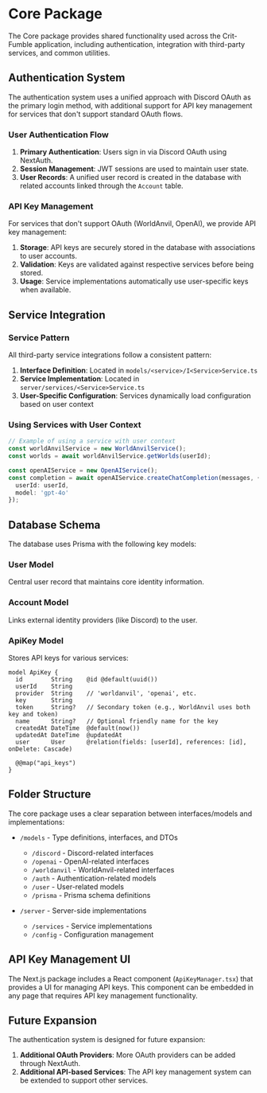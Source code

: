 # Core Package

The Core package provides shared functionality used across the Crit-Fumble application, including authentication, integration with third-party services, and common utilities.

## Authentication System

The authentication system uses a unified approach with Discord OAuth as the primary login method, with additional support for API key management for services that don't support standard OAuth flows.

### User Authentication Flow

1. **Primary Authentication**: Users sign in via Discord OAuth using NextAuth.
2. **Session Management**: JWT sessions are used to maintain user state.
3. **User Records**: A unified user record is created in the database with related accounts linked through the `Account` table.

### API Key Management

For services that don't support OAuth (WorldAnvil, OpenAI), we provide API key management:

1. **Storage**: API keys are securely stored in the database with associations to user accounts.
2. **Validation**: Keys are validated against respective services before being stored.
3. **Usage**: Service implementations automatically use user-specific keys when available.

## Service Integration

### Service Pattern

All third-party service integrations follow a consistent pattern:

1. **Interface Definition**: Located in `models/<service>/I<Service>Service.ts`
2. **Service Implementation**: Located in `server/services/<Service>Service.ts`
3. **User-Specific Configuration**: Services dynamically load configuration based on user context

### Using Services with User Context

```typescript
// Example of using a service with user context
const worldAnvilService = new WorldAnvilService();
const worlds = await worldAnvilService.getWorlds(userId);

const openAIService = new OpenAIService();
const completion = await openAIService.createChatCompletion(messages, { 
  userId: userId,
  model: 'gpt-4o'
});
```

## Database Schema

The database uses Prisma with the following key models:

### User Model

Central user record that maintains core identity information.

### Account Model

Links external identity providers (like Discord) to the user.

### ApiKey Model

Stores API keys for various services:

```prisma
model ApiKey {
  id        String    @id @default(uuid())
  userId    String
  provider  String    // 'worldanvil', 'openai', etc.
  key       String
  token     String?   // Secondary token (e.g., WorldAnvil uses both key and token)
  name      String?   // Optional friendly name for the key
  createdAt DateTime  @default(now())
  updatedAt DateTime  @updatedAt
  user      User      @relation(fields: [userId], references: [id], onDelete: Cascade)

  @@map("api_keys")
}
```

## Folder Structure

The core package uses a clear separation between interfaces/models and implementations:

- `/models` - Type definitions, interfaces, and DTOs
  - `/discord` - Discord-related interfaces
  - `/openai` - OpenAI-related interfaces
  - `/worldanvil` - WorldAnvil-related interfaces
  - `/auth` - Authentication-related models
  - `/user` - User-related models
  - `/prisma` - Prisma schema definitions

- `/server` - Server-side implementations
  - `/services` - Service implementations
  - `/config` - Configuration management

## API Key Management UI

The Next.js package includes a React component (`ApiKeyManager.tsx`) that provides a UI for managing API keys. This component can be embedded in any page that requires API key management functionality.

## Future Expansion

The authentication system is designed for future expansion:

1. **Additional OAuth Providers**: More OAuth providers can be added through NextAuth.
2. **Additional API-based Services**: The API key management system can be extended to support other services.
